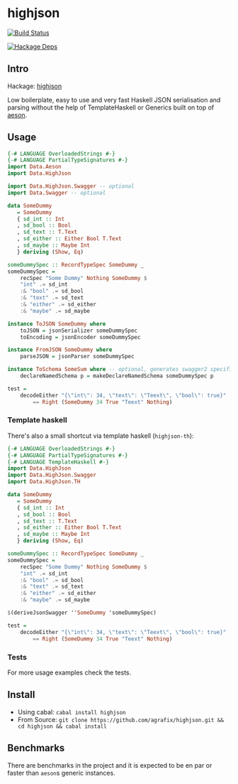 highjson
=====

[![Build Status](https://travis-ci.org/agrafix/highjson.svg)](https://travis-ci.org/agrafix/highjson)

[![Hackage Deps](https://img.shields.io/hackage-deps/v/highjson.svg)](http://packdeps.haskellers.com/reverse/highjson)

## Intro

Hackage: [highjson](http://hackage.haskell.org/package/highjson)

Low boilerplate, easy to use and very fast Haskell JSON serialisation and
parsing without the help of TemplateHaskell or Generics built on top of [aeson](http://hackage.haskell.org/package/aeson).

## Usage

```haskell
{-# LANGUAGE OverloadedStrings #-}
{-# LANGUAGE PartialTypeSignatures #-}
import Data.Aeson
import Data.HighJson

import Data.HighJson.Swagger -- optional
import Data.Swagger -- optional

data SomeDummy
   = SomeDummy
   { sd_int :: Int
   , sd_bool :: Bool
   , sd_text :: T.Text
   , sd_either :: Either Bool T.Text
   , sd_maybe :: Maybe Int
   } deriving (Show, Eq)

someDummySpec :: RecordTypeSpec SomeDummy _
someDummySpec =
    recSpec "Some Dummy" Nothing SomeDummy $
    "int" .= sd_int
    :& "bool" .= sd_bool
    :& "text" .= sd_text
    :& "either" .= sd_either
    :& "maybe" .= sd_maybe

instance ToJSON SomeDummy where
    toJSON = jsonSerializer someDummySpec
    toEncoding = jsonEncoder someDummySpec

instance FromJSON SomeDummy where
    parseJSON = jsonParser someDummySpec

instance ToSchema SomeSum where -- optional, generates swagger2 specifications
    declareNamedSchema p = makeDeclareNamedSchema someDummySpec p

test =
    decodeEither "{\"int\": 34, \"text\": \"Teext\", \"bool\": true}"
        == Right (SomeDummy 34 True "Teext" Nothing)
```

### Template haskell

There's also a small shortcut via template haskell (`highjson-th`):

```haskell
{-# LANGUAGE OverloadedStrings #-}
{-# LANGUAGE PartialTypeSignatures #-}
{-# LANGUAGE TemplateHaskell #-}
import Data.HighJson
import Data.HighJson.Swagger
import Data.HighJson.TH

data SomeDummy
   = SomeDummy
   { sd_int :: Int
   , sd_bool :: Bool
   , sd_text :: T.Text
   , sd_either :: Either Bool T.Text
   , sd_maybe :: Maybe Int
   } deriving (Show, Eq)

someDummySpec :: RecordTypeSpec SomeDummy _
someDummySpec =
    recSpec "Some Dummy" Nothing SomeDummy $
    "int" .= sd_int
    :& "bool" .= sd_bool
    :& "text" .= sd_text
    :& "either" .= sd_either
    :& "maybe" .= sd_maybe

$(deriveJsonSwagger ''SomeDummy 'someDummySpec)

test =
    decodeEither "{\"int\": 34, \"text\": \"Teext\", \"bool\": true}"
        == Right (SomeDummy 34 True "Teext" Nothing)
```

### Tests

For more usage examples check the tests.

## Install

* Using cabal: `cabal install highjson`
* From Source: `git clone https://github.com/agrafix/highjson.git && cd highjson && cabal install`

## Benchmarks

There are benchmarks in the project and it is expected to be en par or faster than `aeson`s generic instances.
